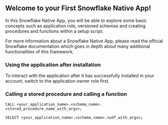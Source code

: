 ## Welcome to your First Snowflake Native App!

In this Snowflake Native App, you will be able to explore some basic concepts such as application role, versioned schemas and creating procedures and functions within a setup script.

For more information about a Snowflake Native App, please read the official Snowflake documentation which goes in depth about many additional functionalities of this framework.

### Using the application after installation

To interact with the application after it has successfully installed in your account, switch to the application owner role first.

### Calling a stored procedure and calling a function
~~~
CALL <your_application_name>.<schema_name>.<stored_procedure_name_with_args>;

SELECT <your_application_name>.<schema_name>.<udf_with_args>;